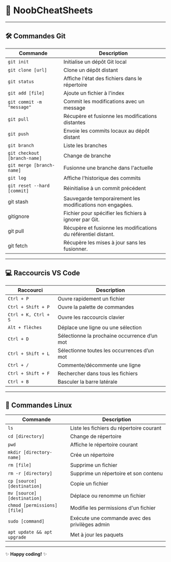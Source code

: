 # 📝 **NoobCheatSheets**

---

## 🛠️ **Commandes Git**

| **Commande**                          | **Description**                                               |
|---------------------------------------|---------------------------------------------------------------|
| `git init`                            | Initialise un dépôt Git local                                 |
| `git clone [url]`                     | Clone un dépôt distant                                        |
| `git status`                          | Affiche l'état des fichiers dans le répertoire                |
| `git add [file]`                      | Ajoute un fichier à l'index                                   |
| `git commit -m "message"`             | Commit les modifications avec un message                      |
| `git pull`                            | Récupère et fusionne les modifications distantes              |
| `git push`                            | Envoie les commits locaux au dépôt distant                    |
| `git branch`                          | Liste les branches                                            |
| `git checkout [branch-name]`          | Change de branche                                             |
| `git merge [branch-name]`             | Fusionne une branche dans l'actuelle                          |
| `git log`                             | Affiche l'historique des commits                              |
| `git reset --hard [commit]`           | Réinitialise à un commit précédent                            |
|git stash                              |Sauvegarde temporairement les modifications non engagées.      |
|gitignore                              |Fichier pour spécifier les fichiers à ignorer par Git.         |
|git pull                               |Récupère et fusionne les modifications du référentiel distant.|
|git fetch                              |Récupère les mises à jour sans les fusionner.                 |
---

## 💻 **Raccourcis VS Code**

| **Raccourci**                         | **Description**                                  |
|---------------------------------------|--------------------------------------------------|
| `Ctrl + P`                            | Ouvre rapidement un fichier                      |
| `Ctrl + Shift + P`                    | Ouvre la palette de commandes                    |
| `Ctrl + K, Ctrl + S`                  | Ouvre les raccourcis clavier                     |
| `Alt + flèches`                       | Déplace une ligne ou une sélection               |
| `Ctrl + D`                            | Sélectionne la prochaine occurrence d’un mot     |
| `Ctrl + Shift + L`                    | Sélectionne toutes les occurrences d’un mot      |
| `Ctrl + /`                            | Commente/décommente une ligne                    |
| `Ctrl + Shift + F`                    | Rechercher dans tous les fichiers                |
| `Ctrl + B`                            | Basculer la barre latérale                       |

---

## 🐧 **Commandes Linux**

| **Commande**                           | **Description**                                  |
|----------------------------------------|--------------------------------------------------|
| `ls`                                   | Liste les fichiers du répertoire courant         |
| `cd [directory]`                       | Change de répertoire                             |
| `pwd`                                  | Affiche le répertoire courant                    |
| `mkdir [directory-name]`               | Crée un répertoire                               |
| `rm [file]`                            | Supprime un fichier                              |
| `rm -r [directory]`                    | Supprime un répertoire et son contenu            |
| `cp [source] [destination]`            | Copie un fichier                                 |
| `mv [source] [destination]`            | Déplace ou renomme un fichier                    |
| `chmod [permissions] [file]`           | Modifie les permissions d'un fichier             |
| `sudo [command]`                       | Exécute une commande avec des privilèges admin   |
| `apt update && apt upgrade`            | Met à jour les paquets                           |

---

✨ **Happy coding!** ✨
